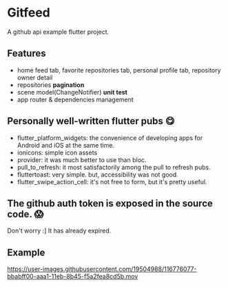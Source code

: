 # Gitfeed

A github api example flutter project.

## Features
- home feed tab, favorite repositories tab, personal profile tab, repository owner detail
- repositories **pagination**
- scene model(ChangeNotifier) **unit test**
- app router & dependencies management

## Personally well-written flutter pubs 😋
- flutter_platform_widgets: the convenience of developing apps for Android and iOS at the same time.
- ionicons: simple icon assets
- provider: it was much better to use than bloc.
- pull_to_refresh: it most satisfactorily among the pull to refresh pubs.
- fluttertoast: very simple. but, accessibility was not good.
- flutter_swipe_action_cell: it's not free to form, but it's pretty useful.

## The github auth token is exposed in the source code. 😱
Don't worry :] It has already expired.

## Example

https://user-images.githubusercontent.com/19504988/116776077-bbabff00-aaa1-11eb-8b45-f5a2fea8cd5b.mov
